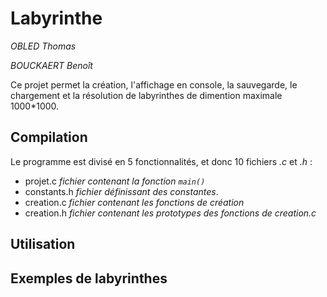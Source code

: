 # Labyrinthe

*OBLED Thomas*

*BOUCKAERT Benoît*

Ce projet permet la création, l'affichage en console, la sauvegarde, le chargement et la résolution de labyrinthes de dimention maximale 1000*1000.

## Compilation

Le programme est divisé en 5 fonctionnalités, et donc 10 fichiers *.c* et *.h* :

* projet.c *fichier contenant la fonction `main()`*
* constants.h *fichier définissant des constantes*.
* creation.c *fichier contenant les fonctions de création*
* creation.h *fichier contenant les prototypes des fonctions de creation.c*

## Utilisation

## Exemples de labyrinthes